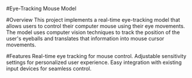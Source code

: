 #Eye-Tracking Mouse Model


#Overview
This project implements a real-time eye-tracking model that allows users to control their computer mouse using their eye movements. 
The model uses computer vision techniques to track the position of the user's eyeballs and translates that information into mouse cursor movements.

#Features
  Real-time eye tracking for mouse control.
  Adjustable sensitivity settings for personalized user experience.
  Easy integration with existing input devices for seamless control.

